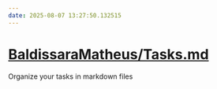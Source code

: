 ```yaml
---
date: 2025-08-07 13:27:50.132515
---
```


# [BaldissaraMatheus/Tasks.md](https://github.com/BaldissaraMatheus/Tasks.md)

Organize your tasks in markdown files